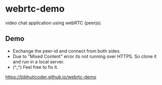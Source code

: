 # webrtc-demo
video chat application using webRTC (peerjs).

## Demo
- Exchange the peer-id and connect from both sides.
- Due to "Mixed Content" error its not running over HTTPS. So clone it and run in a local server.
- (^_^) Feel free to fix it.

https://bibhuticoder.github.io/webrtc-demo
